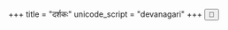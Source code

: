 +++
title = "दर्शकः"
unicode_script = "devanagari"
+++
<button></button>

<div id="quoteInclude" class="js_include" url="https://raw.githubusercontent.com/subhAShita/db_toml_md__sa__padya/master/main/s/h/r/I/k/shrIkamTha.md"  newLevelForH1="2" includeTitle="true" metadataDetailName> </div>

<script>
{
  let quoteId = module_main.default.query.getParam("quoteId");
  showQuote(quoteId);
}

function showQuote(quoteId) {
  if (quoteId) {
    let includeElement = document.querySelector("#quoteInclude");
    let newUrl = includeElement.getAttribute("url");
    newUrl = newUrl.replace(/main\/.+/, `main/${quoteId[0]}/${quoteId[1]}/${quoteId[2]}/${quoteId[3]}/${quoteId[4]}/${quoteId}.md`);
    includeElement.setAttribute("url", newUrl);
  }
}

</script>